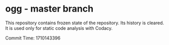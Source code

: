 # ogg - master branch

This repository contains frozen state of the repository.
Its history is cleared. It is used only for static code
analysis with Codacy.

Commit Time: 1710143396
